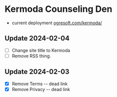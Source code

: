 # Kermoda Counseling Den

- current deployment [ogresoft.com/kermoda/](https://ogresoft.com/kermoda/)

## Update 2024-02-04 
- [ ] Change site title to Kermoda
- [ ] Remove RSS thing. 

## Update 2024-02-03
- [x] Remove Terms -- dead link
- [x] Remove Privacy -- dead link 